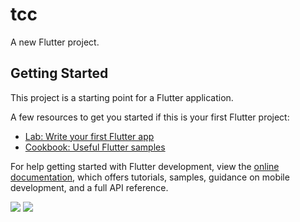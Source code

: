 # tcc

A new Flutter project.

## Getting Started

This project is a starting point for a Flutter application.

A few resources to get you started if this is your first Flutter project:

- [Lab: Write your first Flutter app](https://docs.flutter.dev/get-started/codelab)
- [Cookbook: Useful Flutter samples](https://docs.flutter.dev/cookbook)

For help getting started with Flutter development, view the
[online documentation](https://docs.flutter.dev/), which offers tutorials,
samples, guidance on mobile development, and a full API reference.

<img src="https://drive.google.com/file/d/1Chupz1hvHDgT6dymI9tk8MLnNdYA7IKd/view?usp=sharing">
<img src="https://drive.google.com/file/d/1Y8EUVpgxYPc_OHvOjJbvP6KVjiSntQg-/view?usp=sharing">
